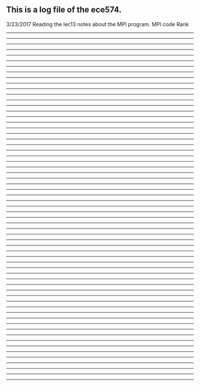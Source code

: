 This is a log file of the ece574.
--------------------------------------------------------------------------------
3/23/2017
Reading the lec13 notes about the MPI program.
MPI code
Rank

--------------------------------------------------------------------------------
--------------------------------------------------------------------------------
--------------------------------------------------------------------------------
--------------------------------------------------------------------------------
--------------------------------------------------------------------------------
--------------------------------------------------------------------------------
--------------------------------------------------------------------------------
--------------------------------------------------------------------------------
--------------------------------------------------------------------------------
--------------------------------------------------------------------------------
--------------------------------------------------------------------------------
--------------------------------------------------------------------------------
--------------------------------------------------------------------------------
--------------------------------------------------------------------------------
--------------------------------------------------------------------------------
--------------------------------------------------------------------------------
--------------------------------------------------------------------------------
--------------------------------------------------------------------------------
--------------------------------------------------------------------------------
--------------------------------------------------------------------------------
--------------------------------------------------------------------------------
--------------------------------------------------------------------------------
--------------------------------------------------------------------------------
--------------------------------------------------------------------------------
--------------------------------------------------------------------------------
--------------------------------------------------------------------------------
--------------------------------------------------------------------------------
--------------------------------------------------------------------------------
--------------------------------------------------------------------------------
--------------------------------------------------------------------------------
--------------------------------------------------------------------------------
--------------------------------------------------------------------------------
--------------------------------------------------------------------------------
--------------------------------------------------------------------------------
--------------------------------------------------------------------------------
--------------------------------------------------------------------------------
--------------------------------------------------------------------------------
--------------------------------------------------------------------------------
--------------------------------------------------------------------------------
--------------------------------------------------------------------------------
--------------------------------------------------------------------------------
--------------------------------------------------------------------------------
--------------------------------------------------------------------------------
--------------------------------------------------------------------------------
--------------------------------------------------------------------------------
--------------------------------------------------------------------------------
--------------------------------------------------------------------------------
--------------------------------------------------------------------------------
--------------------------------------------------------------------------------
--------------------------------------------------------------------------------
--------------------------------------------------------------------------------
--------------------------------------------------------------------------------
--------------------------------------------------------------------------------
--------------------------------------------------------------------------------
--------------------------------------------------------------------------------
--------------------------------------------------------------------------------
--------------------------------------------------------------------------------
--------------------------------------------------------------------------------
--------------------------------------------------------------------------------
--------------------------------------------------------------------------------
--------------------------------------------------------------------------------
--------------------------------------------------------------------------------
--------------------------------------------------------------------------------
